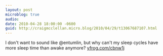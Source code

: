 ```yaml
---
layout: post
microblog: true
audio: 
date: 2010-04-28 18:00:00 -0600
guid: http://craigmcclellan.micro.blog/2010/04/29/t13067687107.html
---
```

I don't want to sound like @entumlin, but why can't my sleep cycles have more sleep time than awake anymore? [yfrog.com/cbnw1j](http://yfrog.com/cbnw1j)
